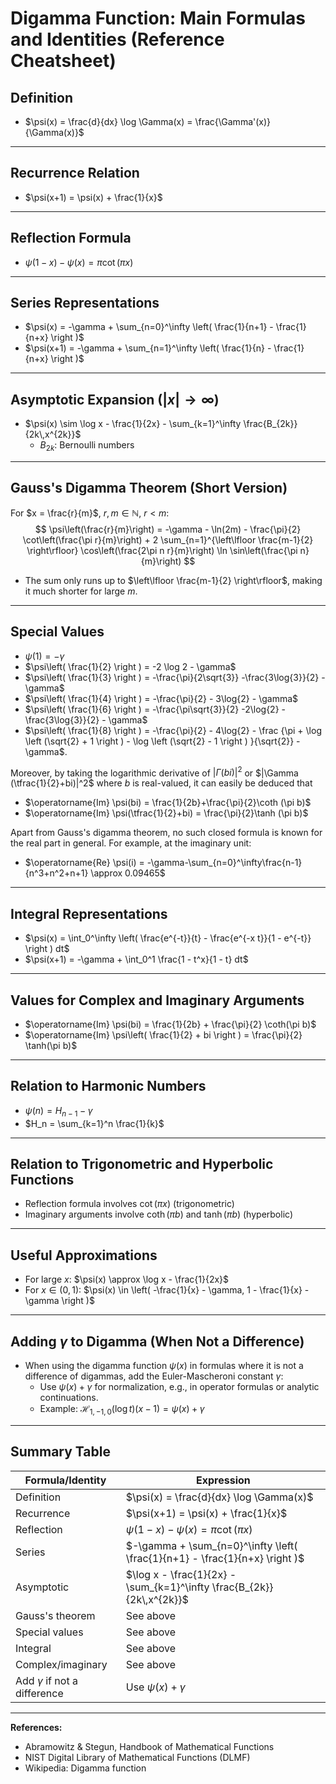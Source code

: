 # Digamma Function: Main Formulas and Identities (Reference Cheatsheet)

## Definition

- $\psi(x) = \frac{d}{dx} \log \Gamma(x) = \frac{\Gamma'(x)}{\Gamma(x)}$

---

## Recurrence Relation

- $\psi(x+1) = \psi(x) + \frac{1}{x}$

---

## Reflection Formula

- $\psi(1-x) - \psi(x) = \pi \cot(\pi x)$

---

## Series Representations

- $\psi(x) = -\gamma + \sum_{n=0}^\infty \left( \frac{1}{n+1} - \frac{1}{n+x} \right )$
- $\psi(x+1) = -\gamma + \sum_{n=1}^\infty \left( \frac{1}{n} - \frac{1}{n+x} \right )$

---

## Asymptotic Expansion ($|x| \to \infty$)

- $\psi(x) \sim \log x - \frac{1}{2x} - \sum_{k=1}^\infty \frac{B_{2k}}{2k\,x^{2k}}$
  - $B_{2k}$: Bernoulli numbers

---

## Gauss's Digamma Theorem (Short Version)

For $x = \frac{r}{m}$, $r, m \in \mathbb{N}$, $r < m$:
$$
\psi\left(\frac{r}{m}\right) = -\gamma - \ln(2m) - \frac{\pi}{2} \cot\left(\frac{\pi r}{m}\right) + 2 \sum_{n=1}^{\left\lfloor \frac{m-1}{2} \right\rfloor} \cos\left(\frac{2\pi n r}{m}\right) \ln \sin\left(\frac{\pi n}{m}\right)
$$

- The sum only runs up to $\left\lfloor \frac{m-1}{2} \right\rfloor$, making it much shorter for large $m$.

---

## Special Values

- $\psi(1) = -\gamma$
- $\psi\left( \frac{1}{2} \right ) = -2 \log 2 - \gamma$
- $\psi\left( \frac{1}{3} \right ) = -\frac{\pi}{2\sqrt{3}} -\frac{3\log{3}}{2} - \gamma$
- $\psi\left( \frac{1}{4} \right ) = -\frac{\pi}{2} - 3\log{2} - \gamma$
- $\psi\left( \frac{1}{6} \right ) = -\frac{\pi\sqrt{3}}{2} -2\log{2} -\frac{3\log{3}}{2} - \gamma$
- $\psi\left( \frac{1}{8} \right ) = -\frac{\pi}{2} - 4\log{2} - \frac {\pi + \log \left (\sqrt{2} + 1 \right ) - \log \left (\sqrt{2} - 1 \right ) }{\sqrt{2}} - \gamma$.

Moreover, by taking the logarithmic derivative of $|\Gamma (bi)|^2$ or $|\Gamma (\tfrac{1}{2}+bi)|^2$ where $b$ is real-valued, it can easily be deduced that

- $\operatorname{Im} \psi(bi) = \frac{1}{2b}+\frac{\pi}{2}\coth (\pi b)$
- $\operatorname{Im} \psi(\tfrac{1}{2}+bi) = \frac{\pi}{2}\tanh (\pi b)$

Apart from Gauss's digamma theorem, no such closed formula is known for the real part in general. For example, at the imaginary unit:
- $\operatorname{Re} \psi(i) = -\gamma-\sum_{n=0}^\infty\frac{n-1}{n^3+n^2+n+1} \approx 0.09465$

---

## Integral Representations

- $\psi(x) = \int_0^\infty \left( \frac{e^{-t}}{t} - \frac{e^{-x t}}{1 - e^{-t}} \right ) dt$
- $\psi(x+1) = -\gamma + \int_0^1 \frac{1 - t^x}{1 - t} dt$

---

## Values for Complex and Imaginary Arguments

- $\operatorname{Im} \psi(bi) = \frac{1}{2b} + \frac{\pi}{2} \coth(\pi b)$
- $\operatorname{Im} \psi\left( \frac{1}{2} + bi \right ) = \frac{\pi}{2} \tanh(\pi b)$

---

## Relation to Harmonic Numbers

- $\psi(n) = H_{n-1} - \gamma$
- $H_n = \sum_{k=1}^n \frac{1}{k}$

---

## Relation to Trigonometric and Hyperbolic Functions

- Reflection formula involves $\cot(\pi x)$ (trigonometric)
- Imaginary arguments involve $\coth(\pi b)$ and $\tanh(\pi b)$ (hyperbolic)

---

## Useful Approximations

- For large $x$: $\psi(x) \approx \log x - \frac{1}{2x}$
- For $x \in (0,1)$: $\psi(x) \in \left( -\frac{1}{x} - \gamma, 1 - \frac{1}{x} - \gamma \right )$

---

## Adding $\gamma$ to Digamma (When Not a Difference)

- When using the digamma function $\psi(x)$ in formulas where it is not a difference of digammas, add the Euler-Mascheroni constant $\gamma$:
  - Use $\psi(x) + \gamma$ for normalization, e.g., in operator formulas or analytic continuations.
  - Example: $\mathcal{H}_{1,-1,0}(\log t)(x-1) = \psi(x) + \gamma$

---

## Summary Table

| Formula/Identity                | Expression                                                      |
|----------------------------------|-----------------------------------------------------------------|
| Definition                      | $\psi(x) = \frac{d}{dx} \log \Gamma(x)$                        |
| Recurrence                      | $\psi(x+1) = \psi(x) + \frac{1}{x}$                            |
| Reflection                      | $\psi(1-x) - \psi(x) = \pi \cot(\pi x)$                        |
| Series                          | $-\gamma + \sum_{n=0}^\infty \left( \frac{1}{n+1} - \frac{1}{n+x} \right )$ |
| Asymptotic                      | $\log x - \frac{1}{2x} - \sum_{k=1}^\infty \frac{B_{2k}}{2k\,x^{2k}}$ |
| Gauss's theorem                 | See above                                                      |
| Special values                  | See above                                                      |
| Integral                        | See above                                                      |
| Complex/imaginary               | See above                                                      |
| Add $\gamma$ if not a difference| Use $\psi(x) + \gamma$                                         |

---

**References:**  
- Abramowitz & Stegun, Handbook of Mathematical Functions
- NIST Digital Library of Mathematical Functions (DLMF)
- Wikipedia: Digamma function